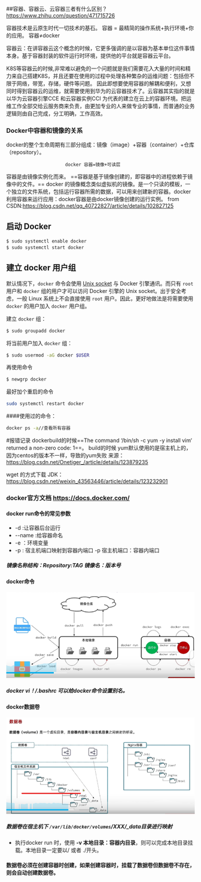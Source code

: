##容器、容器云、云容器三者有什么区别？
https://www.zhihu.com/question/471715726


容器技术是云原生时代一切技术的基石。
容器 = 最精简的操作系统+执行环境+你的应用。
容器≠docker

容器云：在讲容器云这个概念的时候，它更多强调的是以容器为基本单位这件事情本身。基于容器封装的软件运行时环境，提供他的平台就是容器云平台。

K8S等容器云的时候,非常难以避免的一个问题就是我们需要花入大量的时间和精力来自己搭建K8S，并且还要在使用的过程中处理各种繁杂的运维问题：包括但不限于网络，带宽，存储，硬件等问题。
因此即想要使用容器的解耦和便利，又想同时得到容器云的运维，就需要使用到华为的云容器技术了。云容器其实指的就是以华为云容器引擎CCE 和云容器实例CCI 为代表的建立在云上的容器环境。把运维工作全部交给云服务商来负责，由更加专业的人来做专业的事情，而普通的业务逻辑则由自己完成，分工明确，工作高效。
### Docker中容器和镜像的关系
docker的整个生命周期有三部分组成：镜像（image）+容器（container）+仓库（repository）。

                          docker 容器=镜像+可读层
容器是由镜像实例化而来。
==容器是基于镜像创建的，即容器中的进程依赖于镜像中的文件。==
docker 的镜像概念类似虚拟机的镜像。是一个只读的模板，一个独立的文件系统，包括运行容器所需的数据，可以用来创建新的容器。docker利用容器来运行应用：docker容器是由docker镜像创建的运行实例。
from CSDN:https://blog.csdn.net/qq_40722827/article/details/102827125

## 启动 Docker

```bash
$ sudo systemctl enable docker
$ sudo systemctl start docker
```

## 建立 docker 用户组

默认情况下，`docker` 命令会使用 [Unix socket](https://en.wikipedia.org/wiki/Unix_domain_socket) 与 Docker 引擎通讯。而只有 `root` 用户和 `docker` 组的用户才可以访问 Docker 引擎的 Unix socket。出于安全考虑，一般 Linux 系统上不会直接使用 `root` 用户。因此，更好地做法是将需要使用 `docker` 的用户加入 `docker` 用户组。

建立 `docker` 组：

```bash
$ sudo groupadd docker
```

将当前用户加入 `docker` 组：

```bash
$ sudo usermod -aG docker $USER
```
再使用命令
```bash
$ newgrp docker
```
最好加个重启的命令
```bash
sudo systemctl restart docker
```


####使用过的命令：
```bash
docker ps -a//查看所有容器
```
#报错记录
dockerbuild的时候==The command ‘/bin/sh -c yum -y install vim‘ returned a non-zero code: 1==。
build的时候 yum默认使用的是宿主机上的，因为centos的版本不一样，导致的yum失败
来源：
https://blog.csdn.net/Onetiger_/article/details/123879235

wget 的方式下载 JDK：
https://blog.csdn.net/weixin_43563446/article/details/123232901

### docker官方文档 https://docs.docker.com/

#### docker run命令的常见参数
- -d :让容器后台运行
- --name :给容器命名
- -e ：环境变量
- -p : 宿主机端口映射到容器内端口  -p 宿主机端口：容器内端口

##### 镜像名称结构：Repository:TAG   镜像名：版本号

#### docker命令

![本地路径](../img/docker命令.png "相对路径演示,上一级目录")

##### docker vi！/.bashrc 可以给docker命令设置别名。

#### docker数据卷
![本地路径](../img/数据卷是容器内目录与宿主机目录之间映射的桥梁.png)
##### 数据卷在宿主机下 `/var/lib/docker/volumes`/XXX/_data目录进行映射
- 执行docker run 时，使用 **-v 本地目录：容器内目录**，则可以完成本地目录挂载。本地目录一定要以/ 或者 ./开头。





#### 数据卷必须在创建容器时创建，如果创建容器时，挂载了数据卷但数据卷不存在，则会自动创建数据卷。
